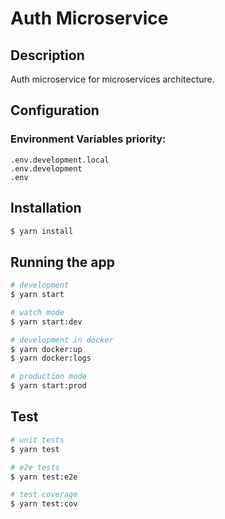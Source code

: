 # Auth Microservice

## Description

Auth microservice for microservices architecture.

## Configuration

### Environment Variables priority:

```text
.env.development.local
.env.development
.env
```

## Installation

```bash
$ yarn install
```

## Running the app

```bash
# development
$ yarn start

# watch mode
$ yarn start:dev

# development in docker
$ yarn docker:up
$ yarn docker:logs

# production mode
$ yarn start:prod
```

## Test

```bash
# unit tests
$ yarn test

# e2e tests
$ yarn test:e2e

# test coverage
$ yarn test:cov
```
